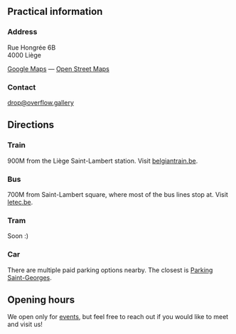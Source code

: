 ## Practical information

### Address

Rue Hongrée 6B \
4000 Liège

[Google Maps](https://maps.app.goo.gl/qMwcirYDgDNtU9Eq9) —
[Open Street Maps](https://www.openstreetmap.org/search?lat=50.646647&lon=5.581932#map=19/50.646647/5.581932)

### Contact

[drop@overflow.gallery](mailto:drop@overflow.gallery)

## Directions

### Train
900M from the Liège Saint-Lambert station. Visit [belgiantrain.be](https://www.belgiantrain.be).

### Bus
700M from Saint-Lambert square, where most of the bus lines stop at. Visit [letec.be](https://www.letec.be/).

### Tram
Soon :)

### Car
There are multiple paid parking options nearby. The closest is [Parking Saint-Georges](https://www.interparking.be/en/parkings/liege/saint-georges/).

## Opening hours
We open only for [events](/events), but feel free to reach out if you would like to meet and visit us!